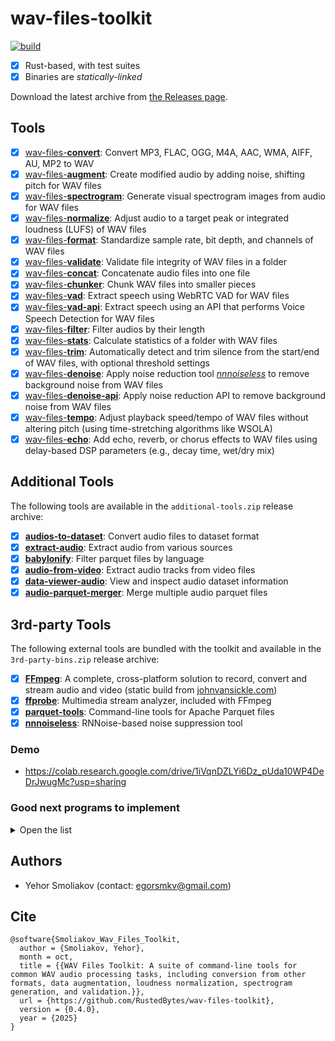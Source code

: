 # wav-files-toolkit

[![build](https://github.com/RustedBytes/wav-files-toolkit/actions/workflows/download-and-release.yml/badge.svg)](https://github.com/RustedBytes/wav-files-toolkit/actions/workflows/download-and-release.yml)

- [x] Rust-based, with test suites
- [x] Binaries are *statically-linked*

Download the latest archive from [the Releases page](https://github.com/RustedBytes/wav-files-toolkit/releases).

## Tools

- [x] [wav-files-**convert**](https://github.com/RustedBytes/wav-files-convert): Convert MP3, FLAC, OGG, M4A, AAC, WMA, AIFF, AU, MP2 to WAV
- [x] [wav-files-**augment**](https://github.com/RustedBytes/wav-files-augment): Create modified audio by adding noise, shifting pitch for WAV files
- [x] [wav-files-**spectrogram**](https://github.com/RustedBytes/wav-files-spectrogram): Generate visual spectrogram images from audio for WAV files
- [x] [wav-files-**normalize**](https://github.com/RustedBytes/wav-files-normalize): Adjust audio to a target peak or integrated loudness (LUFS) of WAV files
- [x] [wav-files-**format**](https://github.com/RustedBytes/wav-files-format): Standardize sample rate, bit depth, and channels of WAV files
- [x] [wav-files-**validate**](https://github.com/RustedBytes/wav-files-validate): Validate file integrity of WAV files in a folder
- [x] [wav-files-**concat**](https://github.com/RustedBytes/wav-files-concat): Concatenate audio files into one file
- [x] [wav-files-**chunker**](https://github.com/RustedBytes/wav-files-chunker): Chunk WAV files into smaller pieces
- [x] [wav-files-**vad**](https://github.com/RustedBytes/wav-files-vad): Extract speech using WebRTC VAD for WAV files
- [x] [wav-files-**vad-api**](https://github.com/RustedBytes/wav-files-vad-api): Extract speech using an API that performs Voice Speech Detection for WAV files
- [x] [wav-files-**filter**](https://github.com/RustedBytes/wav-files-filter): Filter audios by their length
- [x] [wav-files-**stats**](https://github.com/RustedBytes/wav-files-stats): Calculate statistics of a folder with WAV files
- [x] [wav-files-**trim**](https://github.com/RustedBytes/wav-files-trim): Automatically detect and trim silence from the start/end of WAV files, with optional threshold settings
- [x] [wav-files-**denoise**](https://github.com/RustedBytes/wav-files-denoise): Apply noise reduction tool [*nnnoiseless*](https://github.com/jneem/nnnoiseless) to remove background noise from WAV files
- [x] [wav-files-**denoise-api**](https://github.com/RustedBytes/wav-files-denoise-api): Apply noise reduction API to remove background noise from WAV files
- [x] [wav-files-**tempo**](https://github.com/RustedBytes/wav-files-tempo): Adjust playback speed/tempo of WAV files without altering pitch (using time-stretching algorithms like WSOLA)
- [x] [wav-files-**echo**](https://github.com/RustedBytes/wav-files-echo): Add echo, reverb, or chorus effects to WAV files using delay-based DSP parameters (e.g., decay time, wet/dry mix)

## Additional Tools

The following tools are available in the `additional-tools.zip` release archive:

- [x] [**audios-to-dataset**](https://github.com/RustedBytes/audios-to-dataset): Convert audio files to dataset format
- [x] [**extract-audio**](https://github.com/RustedBytes/extract-audio): Extract audio from various sources
- [x] [**babylonify**](https://github.com/RustedBytes/babylonify): Filter parquet files by language
- [x] [**audio-from-video**](https://github.com/RustedBytes/audio-from-video): Extract audio tracks from video files
- [x] [**data-viewer-audio**](https://github.com/RustedBytes/data-viewer-audio): View and inspect audio dataset information
- [x] [**audio-parquet-merger**](https://github.com/RustedBytes/audio-parquet-merger): Merge multiple audio parquet files

## 3rd-party Tools

The following external tools are bundled with the toolkit and available in the `3rd-party-bins.zip` release archive:

- [x] [**FFmpeg**](https://ffmpeg.org/): A complete, cross-platform solution to record, convert and stream audio and video (static build from [johnvansickle.com](https://johnvansickle.com/ffmpeg/))
- [x] [**ffprobe**](https://ffmpeg.org/ffprobe.html): Multimedia stream analyzer, included with FFmpeg
- [x] [**parquet-tools**](https://github.com/hangxie/parquet-tools): Command-line tools for Apache Parquet files
- [x] [**nnnoiseless**](https://github.com/RustedBytes/nnnoiseless-releases): RNNoise-based noise suppression tool

### Demo

- https://colab.research.google.com/drive/1iVqnDZLYi6Dz_pUda10WP4DeDrJwugMc?usp=sharing

### Good next programs to implement

<details>

  <summary>Open the list</summary>
  
- [ ] wav-files-**eq**: Apply equalization filters to boost/cut specific frequency bands in WAV files. Why? Builds on spectrogram visualization for targeted audio shaping; useful for mastering or voice enhancement.
- [ ] wav-files-**compress**: Apply dynamic range compression to even out loud/soft parts in WAV files, with adjustable ratio/threshold. Why? Pairs with normalization for professional loudness control; prevents clipping in mixed or concatenated files.
- [ ] wav-files-**metadata**: Edit or extract embedded metadata (e.g., artist, title, comments) in WAV files using RIFF chunks. Why? Fills a gap in file handling; integrates with stats and validation for better organization in folders.
- [ ] wav-files-**waveform**: Generate static waveform plot images (PNG/SVG) from WAV files, with customizable styles. Why? Expands visualization beyond spectrograms; quick for previews or reports alongside stats.
- [ ] wav-files-**fft**: Compute and export Fast Fourier Transform (FFT) data as text/CSV for frequency analysis of WAV files. Why? Deeper dive beyond spectrograms for quantitative spectral insights; supports research or automated quality checks.
- [ ] wav-files-**mix**: Overlay or blend multiple WAV files into a single output, with volume balancing and channel mapping (e.g., stereo mixdown)
- [ ] wav-files-**volume**: Adjust overall gain or apply random volume scaling (e.g., ±dB range) to WAV files for dynamic loudness variation. Why for ML? Simulates real-world recording inconsistencies (e.g., microphone distance); pairs with normalization to prevent overfitting in tasks like speaker identification, boosting generalization as seen in torchaudio pipelines.
- [ ] wav-files-**shift**: Perform time-domain shifting by inserting silence or cropping edges to offset audio start/end randomly. Why for ML? Introduces temporal misalignment common in streaming audio; essential for sequence models (e.g., RNNs/LSTMs) in event detection, reducing sensitivity to exact timing as in raw waveform augmentations.
- [ ] wav-files-**crop**: Extract fixed-length random segments (with overlap options) from longer WAV files. Why for ML? Generates variable-length clips for balanced batching in training; critical for fixed-input models like CNNs on audio spectrograms, mimicking dataset imbalances in environmental sound classification.
- [ ] wav-files-**mask**: Apply time-domain masking by zeroing out random contiguous segments (e.g., SpecAugment-inspired on waveform). Why for ML? Encourages models to focus on partial signals, enhancing robustness to occlusions; useful for bioacoustics or music tagging where partial data is common, as in masking strategies for DL.
- [ ] wav-files-**channel**: Swap, drop, or mix stereo channels (e.g., mono conversion with panning) for multi-channel WAV files. Why for ML? Handles channel imbalances in stereo datasets; augments for mono-compatible models, aiding transfer learning in spatial audio tasks like source separation.

</details>

## Authors

- Yehor Smoliakov (contact: <egorsmkv@gmail.com>)

## Cite

```
@software{Smoliakov_Wav_Files_Toolkit,
  author = {Smoliakov, Yehor},
  month = oct,
  title = {{WAV Files Toolkit: A suite of command-line tools for common WAV audio processing tasks, including conversion from other formats, data augmentation, loudness normalization, spectrogram generation, and validation.}},
  url = {https://github.com/RustedBytes/wav-files-toolkit},
  version = {0.4.0},
  year = {2025}
}
```
